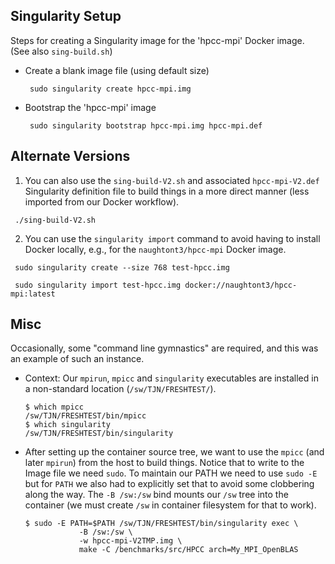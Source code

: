Singularity Setup
-----------------

Steps for creating a Singularity image for the 'hpcc-mpi'
Docker image. (See also `sing-build.sh`)

 - Create a blank image file (using default size)

   ```
    sudo singularity create hpcc-mpi.img
   ```

 - Bootstrap the 'hpcc-mpi' image

   ```
    sudo singularity bootstrap hpcc-mpi.img hpcc-mpi.def
   ```

Alternate Versions
------------------

 1. You can also use the `sing-build-V2.sh` and associated
   `hpcc-mpi-V2.def` Singularity definition file to build
   things in a more direct manner (less imported from our Docker workflow).

   ```
    ./sing-build-V2.sh
   ```

 2. You can use the `singularity import` command to avoid having to
    install Docker locally, e.g., for the `naughtont3/hpcc-mpi` Docker image.

   ```
    sudo singularity create --size 768 test-hpcc.img
   ```

   ```
    sudo singularity import test-hpcc.img docker://naughtont3/hpcc-mpi:latest
   ```


Misc
----

Occasionally, some "command line gymnastics" are required, and
this was an example of such an instance.

  - Context: Our `mpirun`, `mpicc` and `singularity` executables are 
    installed in a non-standard location (`/sw/TJN/FRESHTEST/`).

    ```
    $ which mpicc
    /sw/TJN/FRESHTEST/bin/mpicc
    $ which singularity
    /sw/TJN/FRESHTEST/bin/singularity
    ```

  - After setting up the container source tree, we want to use
    the `mpicc` (and later `mpirun`) from the host to build things.
    Notice that to write to the Image file we need `sudo`.  To maintain our
    PATH we need to use `sudo -E` but for `PATH` we also had to explicitly
    set that to avoid some clobbering along the way.
    The `-B /sw:/sw` bind mounts our `/sw` tree into the container (we must
    create `/sw` in container filesystem for that to work).

    ```
    $ sudo -E PATH=$PATH /sw/TJN/FRESHTEST/bin/singularity exec \
                -B /sw:/sw \
                -w hpcc-mpi-V2TMP.img \
                make -C /benchmarks/src/HPCC arch=My_MPI_OpenBLAS
    ```

